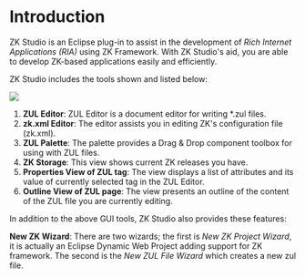 

# Introduction

ZK Studio is an Eclipse plug-in to assist in the development of *Rich
Internet Applications (RIA)* using ZK Framework. With ZK Studio's aid,
you are able to develop ZK-based applications easily and efficiently.

ZK Studio includes the tools shown and listed below:

![](studio-introduction.png)

1.  **ZUL Editor**: ZUL Editor is a document editor for writing \*.zul
    files.
2.  **zk.xml Editor**: The editor assists you in editing ZK's
    configuration file (zk.xml).
3.  **ZUL Palette**: The palette provides a Drag & Drop component
    toolbox for using with ZUL files.
4.  **ZK Storage**: This view shows current ZK releases you have.
5.  **Properties View of ZUL tag**: The view displays a list of
    attributes and its value of currently selected tag in the ZUL
    Editor.
6.  **Outline View of ZUL page**: The view presents an outline of the
    content of the ZUL file you are currently editing.

In addition to the above GUI tools, ZK Studio also provides these
features:

  
**New ZK Wizard**: There are two wizards; the first is *New ZK Project
Wizard*, it is actually an Eclipse Dynamic Web Project adding support
for ZK framework. The second is the *New ZUL File Wizard* which creates
a new zul file.

